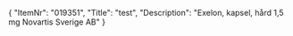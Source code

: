 {
  "ItemNr": "019351",
  "Title": "test",
  "Description": "Exelon, kapsel, hård 1,5 mg Novartis Sverige AB"
}